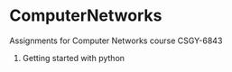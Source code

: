 # ComputerNetworks
Assignments for Computer Networks course CSGY-6843
1. Getting started with python
